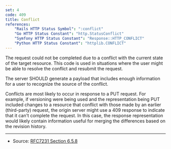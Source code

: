 ```yaml
---
set: 4
code: 409
title: Conflict
references:
    "Rails HTTP Status Symbol": ":conflict"
    "Go HTTP Status Constant": "http.StatusConflict"
    "Symfony HTTP Status Constant": "Response::HTTP_CONFLICT"
    "Python HTTP Status Constant": "httplib.CONFLICT"
---
```


The request could not be completed due to a conflict with the current state of the target resource. This code is used in situations where the user might be able to resolve the conflict and resubmit the request.

The server SHOULD generate a payload that includes enough information for a user to recognize the source of the conflict.

Conflicts are most likely to occur in response to a PUT request. For example, if versioning were being used and the representation being PUT included changes to a resource that conflict with those made by an earlier (third-party) request, the origin server might use a 409 response to indicate that it can't complete the request. In this case, the response representation would likely contain information useful for merging the differences based on the revision history.

---

* Source: [RFC7231 Section 6.5.8][1]

[1]: <http://tools.ietf.org/html/rfc7231#section-6.5.8>
